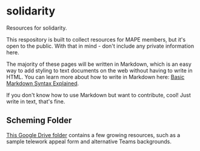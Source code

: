 # solidarity
Resources for solidarity.

This respository is built to collect resources for MAPE members, but it's open to the public. With that in mind - don't include any private information here.

The majority of these pages will be written in Markdown, which is an easy way to add styling to text documents on the web without having to write in HTML. You can learn more about how to write in Markdown here: [Basic Markdown Syntax Explained](https://itsfoss.com/markdown-guide/). 

If you don't know how to use Markdown but want to contribute, cool! Just write in text, that's fine. 

## Scheming Folder
[This Google Drive folder](https://drive.google.com/drive/folders/1PzGMGNP_cWyWZvjM0yANF8cU9LOVBgn-?usp=drive_link) contains a few growing resources, such as a sample telework appeal form and alternative Teams backgrounds.
